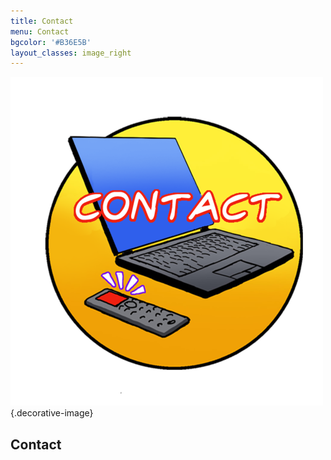 ```yaml
---
title: Contact
menu: Contact
bgcolor: '#B36E5B'
layout_classes: image_right
---
```


![](icon_contact.png){.decorative-image}

Contact
-------


